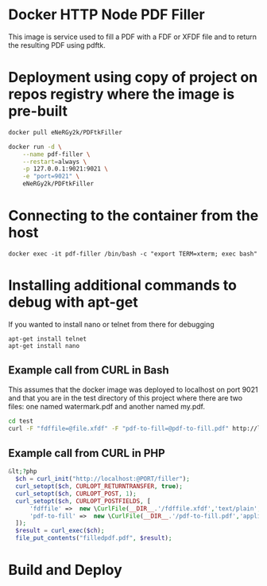 Docker HTTP Node PDF Filler
========================

This image is service used to fill a PDF with a FDF or XFDF file and to
return the resulting PDF using pdftk.

# Deployment using copy of project on repos registry where the image is pre-built

```bash
docker pull eNeRGy2k/PDFtkFiller

docker run -d \
    --name pdf-filler \
    --restart=always \
    -p 127.0.0.1:9021:9021 \
    -e "port=9021" \
    eNeRGy2k/PDFtkFiller
```

# Connecting to the container from the host

```
docker exec -it pdf-filler /bin/bash -c "export TERM=xterm; exec bash"
```

# Installing additional commands to debug with apt-get
If you wanted to install nano or telnet from there for debugging
```
apt-get install telnet
apt-get install nano
```

## Example call from CURL in Bash
This assumes that the docker image was deployed to localhost on port 9021 and that you are in the test directory of this project where there are two files: one named watermark.pdf and another named my.pdf.

```bash
cd test
curl -F "fdffile=@file.xfdf" -F "pdf-to-fill=@pdf-to-fill.pdf" http://localhost:9021/filler > filledpdf.pdf
```

## Example call from CURL in PHP
```php
&lt;?php
  $ch = curl_init("http://localhost:@PORT/filler");
  curl_setopt($ch, CURLOPT_RETURNTRANSFER, true);
  curl_setopt($ch, CURLOPT_POST, 1);
  curl_setopt($ch, CURLOPT_POSTFIELDS, [
      'fdffile' =>  new \CurlFile(__DIR__.'/fdffile.xfdf','text/plain','file.xfdf'),
      'pdf-to-fill' =>  new \CurlFile(__DIR__.'/pdf-to-fill.pdf','application/pdf','my.pdf')
  ]);
  $result = curl_exec($ch);
  file_put_contents("filledpdf.pdf", $result);
```  
# Build and Deploy

